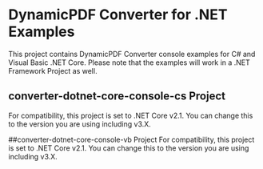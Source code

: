 # DynamicPDF Converter for .NET Examples
This project contains DynamicPDF Converter console examples for C# and Visual Basic .NET Core. Please note that the examples
will work in a .NET Framework Project as well.

## converter-dotnet-core-console-cs Project
For compatibility, this project is set to .NET Core v2.1. You can change this to the version you are using including v3.X.

##converter-dotnet-core-console-vb Project
For compatibility, this project is set to .NET Core v2.1. You can change this to the version you are using including v3.X.
